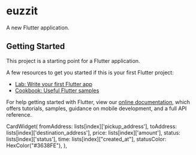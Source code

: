 # euzzit

A new Flutter application.

## Getting Started

This project is a starting point for a Flutter application.

A few resources to get you started if this is your first Flutter project:

- [Lab: Write your first Flutter app](https://flutter.dev/docs/get-started/codelab)
- [Cookbook: Useful Flutter samples](https://flutter.dev/docs/cookbook)

For help getting started with Flutter, view our
[online documentation](https://flutter.dev/docs), which offers tutorials,
samples, guidance on mobile development, and a full API reference.











CardWidget(
                fromAddress: lists[index]['pickup_address'],
                toAddress: lists[index]['destination_address'],
                price: lists[index]['amount'],
                status: lists[index]['status'],
                time: lists[index]["created_at"],
                statusColor: HexColor("#3638FE"),
              ),
